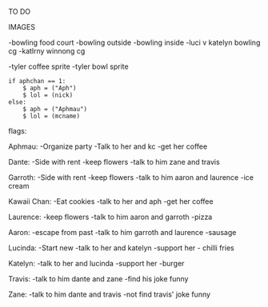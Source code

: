 TO DO

IMAGES

-bowling food court
-bowling outside
-bowling inside
-luci v katelyn bowling cg
-katlrny winnong cg

-tyler coffee sprite
-tyler bowl sprite


    if aphchan == 1:
        $ aph = ("Aph")
        $ lol = (nick)
    else:
        $ aph = ("Aphmau")
        $ lol = (mcname)

flags:

Aphmau:
    -Organize party
    -Talk to her and kc
    -get her coffee

Dante:
    -Side with rent
    -keep flowers
    -talk to him zane and travis

Garroth:
    -Side with rent
    -keep flowers
    -talk to him aaron and laurence
    -ice cream

Kawaii Chan:
    -Eat cookies
    -talk to her and aph
    -get her coffee

Laurence:
    -keep flowers
    -talk to him aaron and garroth
    -pizza

Aaron:
    -escape from past
    -talk to him garroth and laurence
    -sausage

Lucinda:
    -Start new
    -talk to her and katelyn
    -support her
    - chilli fries

Katelyn:
    -talk to her and lucinda
    -support her
    -burger

Travis:
    -talk to him dante and zane
    -find his joke funny

Zane:
    -talk to him dante and travis
    -not find travis' joke funny
